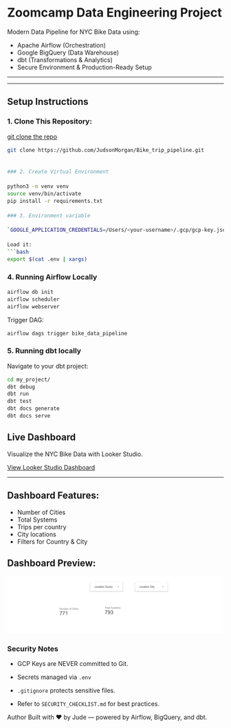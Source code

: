 # Zoomcamp Data Engineering Project

Modern Data Pipeline for NYC Bike Data using:

- Apache Airflow (Orchestration)
- Google BigQuery (Data Warehouse)
- dbt (Transformations & Analytics)
- Secure Environment & Production-Ready Setup

---

---

## Setup Instructions

### 1. Clone This Repository:

[git clone the repo](https://github.com/JudsonMorgan/Bike_trip_pipeline)
```bash
git clone https://github.com/JudsonMorgan/Bike_trip_pipeline.git


### 2. Create Virtual Environment

python3 -m venv venv
source venv/bin/activate
pip install -r requirements.txt

### 3. Environment variable

`GOOGLE_APPLICATION_CREDENTIALS=/Users/<your-username>/.gcp/gcp-key.json`

Load it:
```bash
export $(cat .env | xargs)
```

### 4. Running Airflow Locally

```bash
airflow db init
airflow scheduler
airflow webserver
```

Trigger DAG:
```bash
airflow dags trigger bike_data_pipeline
```
### 5. Running dbt locally

Navigate to your dbt project:
```bash
cd my_project/
dbt debug
dbt run
dbt test
dbt docs generate
dbt docs serve
```

## Live Dashboard

Visualize the NYC Bike Data with Looker Studio.

[View Looker Studio Dashboard](https://lookerstudio.google.com/u/0/reporting/185f828c-bb2e-4475-b2f7-ef8cfd994c4a/page/IAhGF/edit)

---

## Dashboard Features:
- Number of Cities
- Total Systems
- Trips per country
- City locations
- Filters for Country & City

## Dashboard Preview:

![Dashboard Preview](./assets/dashboard_preview.png)


### Security Notes
- GCP Keys are NEVER committed to Git.

- Secrets managed via `.env`

- `.gitignore` protects sensitive files.

- Refer to `SECURITY_CHECKLIST.md` for best practices.


Author
Built with ❤️ by Jude — powered by Airflow, BigQuery, and dbt.